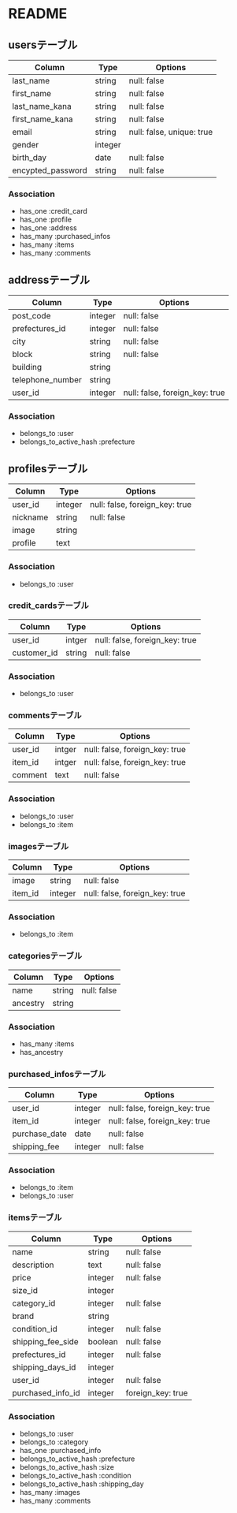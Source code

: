 # README


## usersテーブル
|Column            |Type    |Options                          |
|------------------|--------|---------------------------------|
|last_name         |string  |null: false                      |
|first_name        |string  |null: false                      |
|last_name_kana    |string  |null: false                      |
|first_name_kana   |string  |null: false                      |
|email             |string  |null: false, unique: true        |
|gender            |integer |                                 |
|birth_day         |date    |null: false                      |
|encypted_password |string  |null: false                      |

### Association
- has_one :credit_card
- has_one :profile
- has_one :address
- has_many :purchased_infos
- has_many :items
- has_many :comments
  


## addressテーブル
|Column          |Type    |Options                            |
|----------------|--------|-----------------------------------|
|post_code       |integer |null: false                        |
|prefectures_id  |integer |null: false                        |
|city            |string  |null: false                        |
|block           |string  |null: false                        |
|building        |string  |                                   |
|telephone_number|string  |                                   |
|user_id         |integer |null: false, foreign_key: true     |

### Association
- belongs_to :user
- belongs_to_active_hash :prefecture
  


## profilesテーブル
|Column        |Type     |Options                            |
|--------------|---------|-----------------------------------|
|user_id       |integer  |null: false, foreign_key: true     |
|nickname      |string   |null: false                        |
|image         |string   |                                   |
|profile       |text     |                                   |

### Association
- belongs_to :user



### credit_cardsテーブル
|Column       |Type  |Options                       |
|-------------|------|------------------------------|
|user_id      |intger|null: false, foreign_key: true|
|customer_id  |string|null: false                   |

### Association
- belongs_to :user



### commentsテーブル
|Column|Type|Options|
|-------|------|------------------------------|
|user_id|intger|null: false, foreign_key: true|
|item_id|intger|null: false, foreign_key: true|
|comment|text  |null: false                   |

### Association
- belongs_to :user
- belongs_to :item



### imagesテーブル
|Column |Type   |Options                        |
|-------|-------|-------------------------------|
|image  |string |null: false                    |
|item_id|integer|null: false, foreign_key: true |

### Association
- belongs_to :item



### categoriesテーブル
|Column  |Type  |Options    |
|--------|------|-----------|
|name    |string|null: false|
|ancestry|string|           |

### Association
- has_many :items
- has_ancestry



### purchased_infosテーブル
|Column       |Type      |Options                       |
|-------------|----------|------------------------------|
|user_id      |integer   |null: false, foreign_key: true|
|item_id      |integer   |null: false, foreign_key: true|
|purchase_date|date      |null: false                   |
|shipping_fee |integer   |null: false                   |

### Association
- belongs_to :item
- belongs_to :user



### itemsテーブル
|Column           |Type     |Options                       |
|-----------------|---------|------------------------------|
|name             |string   |null: false                   |
|description      |text     |null: false                   |
|price            |integer  |null: false                   |
|size_id          |integer  |                              |
|category_id      |integer  |null: false                   |
|brand            |string   |                              |
|condition_id     |integer  |null: false                   |
|shipping_fee_side|boolean  |null: false                   |
|prefectures_id   |integer  |null: false                   |
|shipping_days_id |integer  |                              |
|user_id          |integer  |null: false                   |
|purchased_info_id|integer  |             foreign_key: true|

### Association  
- belongs_to :user
- belongs_to :category
- has_one :purchased_info
- belongs_to_active_hash :prefecture
- belongs_to_active_hash :size
- belongs_to_active_hash :condition
- belongs_to_active_hash :shipping_day
- has_many :images
- has_many :comments

